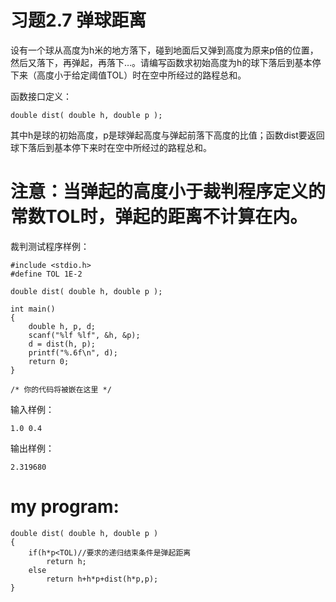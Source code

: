 习题2.7 弹球距离
==
设有一个球从高度为h米的地方落下，碰到地面后又弹到高度为原来p倍的位置，然后又落下，再弹起，再落下…。请编写函数求初始高度为h的球下落后到基本停下来（高度小于给定阈值TOL）时在空中所经过的路程总和。

函数接口定义：
```
double dist( double h, double p );
```
其中h是球的初始高度，p是球弹起高度与弹起前落下高度的比值；函数dist要返回球下落后到基本停下来时在空中所经过的路程总和。

注意：当弹起的高度小于裁判程序定义的常数TOL时，弹起的距离不计算在内。
==

裁判测试程序样例：
```
#include <stdio.h>
#define TOL 1E-2

double dist( double h, double p );

int main()
{
    double h, p, d;
    scanf("%lf %lf", &h, &p);
    d = dist(h, p);
    printf("%.6f\n", d);
    return 0;
}

/* 你的代码将被嵌在这里 */
```
输入样例：
```
1.0 0.4
```
输出样例：
```
2.319680
```
my program:
==
```
double dist( double h, double p )
{
    if(h*p<TOL)//要求的递归结束条件是弹起距离
        return h;
    else
        return h+h*p+dist(h*p,p);
}
```
